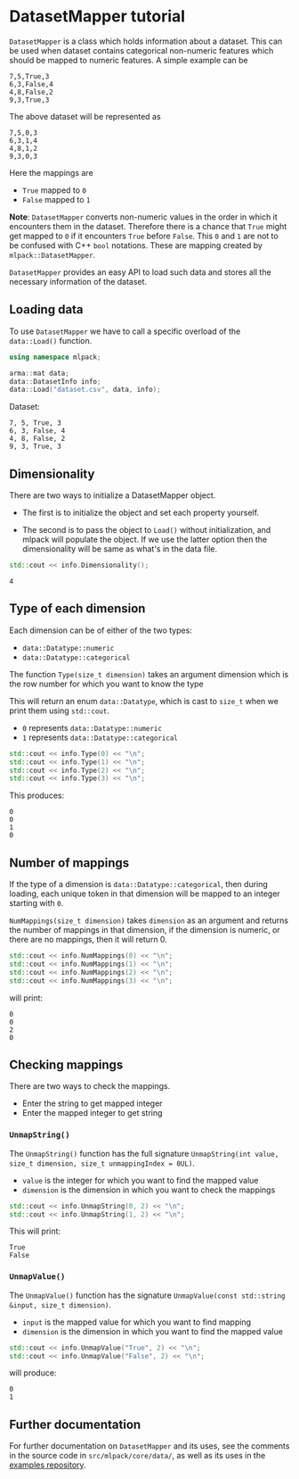 # DatasetMapper tutorial

`DatasetMapper` is a class which holds information about a dataset. This can be
used when dataset contains categorical non-numeric features which should be
mapped to numeric features. A simple example can be

```
7,5,True,3
6,3,False,4
4,8,False,2
9,3,True,3
```

The above dataset will be represented as

```
7,5,0,3
6,3,1,4
4,8,1,2
9,3,0,3
```

Here the mappings are

- `True` mapped to `0`
- `False` mapped to `1`

**Note**: `DatasetMapper` converts non-numeric values in the order in which it
encounters them in the dataset. Therefore there is a chance that `True` might
get mapped to `0` if it encounters `True` before `False`.  This `0` and `1` are
not to be confused with C++ `bool` notations. These are mapping created by
`mlpack::DatasetMapper`.

`DatasetMapper` provides an easy API to load such data and stores all the
necessary information of the dataset.

## Loading data

To use `DatasetMapper` we have to call a specific overload of the `data::Load()`
function.

```c++
using namespace mlpack;

arma::mat data;
data::DatasetInfo info;
data::Load("dataset.csv", data, info);
```

Dataset:

```
7, 5, True, 3
6, 3, False, 4
4, 8, False, 2
9, 3, True, 3
```

## Dimensionality

There are two ways to initialize a DatasetMapper object.

* The first is to initialize the object and set each property yourself.

* The second is to pass the object to `Load()` without initialization, and
  mlpack will populate the object. If we use the latter option then the
  dimensionality will be same as what's in the data file.

```c++
std::cout << info.Dimensionality();
```

```
4
```

## Type of each dimension

Each dimension can be of either of the two types:

  - `data::Datatype::numeric`
  - `data::Datatype::categorical`

The function `Type(size_t dimension)` takes an argument dimension which is the
row number for which you want to know the type

This will return an enum `data::Datatype`, which is cast to `size_t` when we
print them using `std::cout`.

  - `0` represents `data::Datatype::numeric`
  - `1` represents `data::Datatype::categorical`

```c++
std::cout << info.Type(0) << "\n";
std::cout << info.Type(1) << "\n";
std::cout << info.Type(2) << "\n";
std::cout << info.Type(3) << "\n";
```

This produces:

```
0
0
1
0
```

## Number of mappings

If the type of a dimension is `data::Datatype::categorical`, then during
loading, each unique token in that dimension will be mapped to an integer
starting with `0`.

`NumMappings(size_t dimension)` takes `dimension` as an argument and returns the
number of mappings in that dimension, if the dimension is numeric, or there are
no mappings, then it will return 0.

```c++
std::cout << info.NumMappings(0) << "\n";
std::cout << info.NumMappings(1) << "\n";
std::cout << info.NumMappings(2) << "\n";
std::cout << info.NumMappings(3) << "\n";
```

will print:

```
0
0
2
0
```

## Checking mappings

There are two ways to check the mappings.

  - Enter the string to get mapped integer
  - Enter the mapped integer to get string

### `UnmapString()`

The `UnmapString()` function has the full signature `UnmapString(int value,
size_t dimension, size_t unmappingIndex = 0UL)`.

  - `value` is the integer for which you want to find the mapped value
  - `dimension` is the dimension in which you want to check the mappings

```c++
std::cout << info.UnmapString(0, 2) << "\n";
std::cout << info.UnmapString(1, 2) << "\n";
```

This will print:

```
True
False
```

### `UnmapValue()`

The `UnmapValue()` function has the signature `UnmapValue(const std::string
&input, size_t dimension)`.

  - `input` is the mapped value for which you want to find mapping
  - `dimension` is the dimension in which you want to find the mapped value

```c++
std::cout << info.UnmapValue("True", 2) << "\n";
std::cout << info.UnmapValue("False", 2) << "\n";
```

will produce:

```
0
1
```

## Further documentation

For further documentation on `DatasetMapper` and its uses, see the comments in
the source code in `src/mlpack/core/data/`, as well as its uses in the [examples
repository](https://github.com/mlpack/examples).
